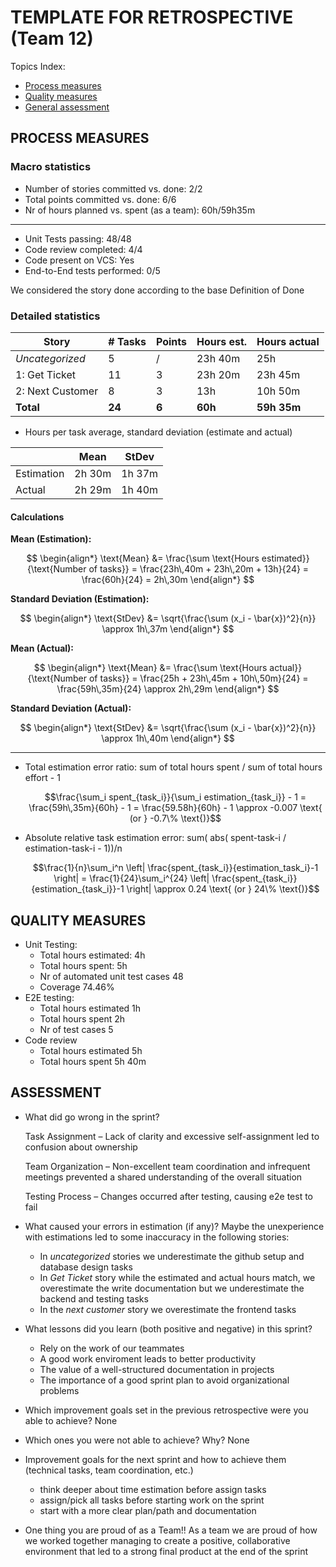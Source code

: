# TEMPLATE FOR RETROSPECTIVE (Team 12)

Topics Index:

- [Process measures](#process-measures)
- [Quality measures](#quality-measures)
- [General assessment](#assessment)

## PROCESS MEASURES

### Macro statistics

- Number of stories committed vs. done: 2/2
- Total points committed vs. done: 6/6
- Nr of hours planned vs. spent (as a team): 60h/59h35m

---

- Unit Tests passing: 48/48
- Code review completed: 4/4
- Code present on VCS: Yes
- End-to-End tests performed: 0/5

We considered the story done according to the base Definition of Done

### Detailed statistics

| Story            | # Tasks | Points | Hours est. | Hours actual |
| ---------------- | ------- | ------ | ---------- | ------------ |
| _Uncategorized_  | 5       | /      | 23h 40m    | 25h          |
| 1: Get Ticket    | 11      | 3      | 23h 20m    | 23h 45m      |
| 2: Next Customer | 8       | 3      | 13h        | 10h 50m      |
| **Total**       | **24**  | **6**  | **60h**    | **59h 35m**  |

- Hours per task average, standard deviation (estimate and actual)

|            | Mean   | StDev  |
| ---------- | ------ | ------ |
| Estimation | 2h 30m | 1h 37m |
| Actual     | 2h 29m | 1h 40m |

#### Calculations

**Mean (Estimation):**

$$
\begin{align*}
\text{Mean} &= \frac{\sum \text{Hours estimated}}{\text{Number of tasks}} = \frac{23h\,40m + 23h\,20m + 13h}{24} = \frac{60h}{24} = 2h\,30m
\end{align*}
$$

**Standard Deviation (Estimation):**

$$
\begin{align*}
\text{StDev} &= \sqrt{\frac{\sum (x_i - \bar{x})^2}{n}} \approx 1h\,37m
\end{align*}
$$

**Mean (Actual):**

$$
\begin{align*}
\text{Mean} &= \frac{\sum \text{Hours actual}}{\text{Number of tasks}} = \frac{25h + 23h\,45m + 10h\,50m}{24} = \frac{59h\,35m}{24} \approx 2h\,29m
\end{align*}
$$

**Standard Deviation (Actual):**

$$
\begin{align*}
\text{StDev} &= \sqrt{\frac{\sum (x_i - \bar{x})^2}{n}} \approx 1h\,40m
\end{align*}
$$

---

- Total estimation error ratio: sum of total hours spent / sum of total hours effort - 1

  $$\frac{\sum_i spent_{task_i}}{\sum_i estimation_{task_i}} - 1 = \frac{59h\,35m}{60h} - 1 = \frac{59.58h}{60h} - 1 \approx -0.007 \text{ (or } -0.7\% \text{)}$$

- Absolute relative task estimation error: sum( abs( spent-task-i / estimation-task-i - 1))/n

  $$\frac{1}{n}\sum_i^n \left| \frac{spent_{task_i}}{estimation_task_i}-1 \right| = \frac{1}{24}\sum_i^{24} \left| \frac{spent_{task_i}}{estimation_{task_i}}-1 \right| \approx 0.24 \text{ (or } 24\% \text{)}$$

## QUALITY MEASURES

- Unit Testing:
  - Total hours estimated: 4h
  - Total hours spent: 5h
  - Nr of automated unit test cases 48
  - Coverage 74.46%
- E2E testing:
  - Total hours estimated 1h
  - Total hours spent 2h
  - Nr of test cases 5
- Code review
  - Total hours estimated 5h
  - Total hours spent 5h 40m

## ASSESSMENT

- What did go wrong in the sprint?

  Task Assignment – Lack of clarity and excessive self-assignment led to confusion about ownership

  Team Organization – Non-excellent team coordination and infrequent meetings prevented a shared understanding of the overall situation

  Testing Process – Changes occurred after testing, causing e2e test to fail

- What caused your errors in estimation (if any)?
  Maybe the unexperience with estimations led to some inaccuracy in the following stories:
  - In _uncategorized_ stories we underestimate the github setup and database design tasks
  - In _Get Ticket_ story while the estimated and actual hours match, we overestimate the write documentation but we underestimate the backend and testing tasks
  - In the _next customer_ story we overestimate the frontend tasks

- What lessons did you learn (both positive and negative) in this sprint?
  - Rely on the work of our teammates
  - A good work enviroment leads to better productivity
  - The value of a well-structured documentation in projects
  - The importance of a good sprint plan to avoid organizational problems

- Which improvement goals set in the previous retrospective were you able to achieve? None

- Which ones you were not able to achieve? Why? None

- Improvement goals for the next sprint and how to achieve them (technical tasks, team coordination, etc.)
  - think deeper about time estimation before assign tasks
  - assign/pick all tasks before starting work on the sprint
  - start with a more clear plan/path and documentation

- One thing you are proud of as a Team!!
  As a team we are proud of how we worked together managing to create a positive, collaborative environment that led to a strong final product at the end of the sprint
